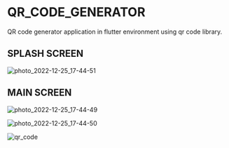 # QR_CODE_GENERATOR
 QR code generator application in flutter environment using qr code library.

## SPLASH SCREEN
![photo_2022-12-25_17-44-51](https://user-images.githubusercontent.com/98910348/209472580-f0ac0ef1-624e-40e4-842e-a96ff141857e.jpg)

## MAIN SCREEN
![photo_2022-12-25_17-44-49](https://user-images.githubusercontent.com/98910348/209472593-f2b477dd-0070-4dde-9d2a-04d6cfac26e6.jpg)

![photo_2022-12-25_17-44-50](https://user-images.githubusercontent.com/98910348/209472597-12b0269b-0b9e-4a10-a715-e63899cd7df0.jpg)

![qr_code](https://user-images.githubusercontent.com/98910348/215597817-e53fb189-d72e-4a60-8b89-425eba973cb6.jpg)
